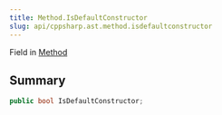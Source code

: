```yaml
---
title: Method.IsDefaultConstructor
slug: api/cppsharp.ast.method.isdefaultconstructor
---
```

Field in [Method](/api/cppsharp/ast/method)

## Summary



```csharp
public bool IsDefaultConstructor;
```

